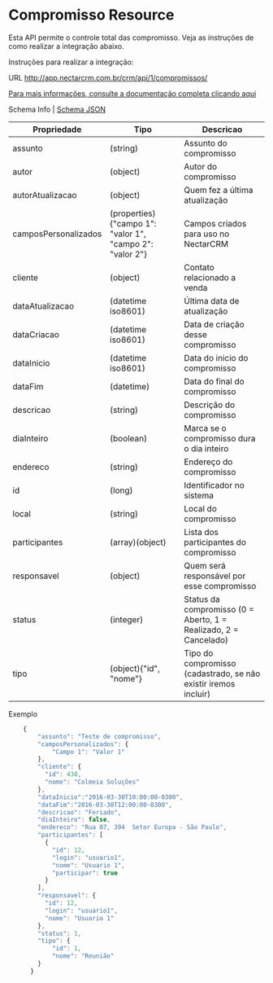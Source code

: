 # Compromisso Resource

Esta API permite o controle total das compromisso. Veja as instruções de como realizar a integração abaixo.

Instruções para realizar a integração:

URL
http://app.nectarcrm.com.br/crm/api/1/compromissos/

[Para mais informações, consulte a documentação completa clicando aqui](http://docs.nectarcrm.apiary.io)

Schema Info | [Schema JSON](schema.json)

Propriedade | Tipo | Descricao
------------ | ------------- | -------------
assunto | (string) | Assunto do compromisso
autor | (object) | Autor do compromisso
autorAtualizacao | (object) | Quem fez a última atualização
camposPersonalizados | (properties){"campo 1": "valor 1", "campo 2": "valor 2"} | Campos criados para uso no NectarCRM
cliente | (object) | Contato relacionado a venda
dataAtualizacao | (datetime iso8601) | Última data de atualização
dataCriacao | (datetime iso8601) | Data de criação desse compromisso
dataInicio | (datetime iso8601) | Data do inicio do compromisso
dataFim | (datetime) | Data do final do compromisso
descricao | (string) | Descrição do compromisso
diaInteiro | (boolean) | Marca se o compromisso dura o dia inteiro
endereco | (string) | Endereço do compromisso
id | (long) | Identificador no sistema
local | (string) | Local do compromisso
participantes | (array)(object) | Lista dos participantes do compromisso
responsavel | (object) | Quem será responsável por esse compromisso
status | (integer) | Status da compromisso (0 = Aberto, 1 = Realizado, 2 = Cancelado)
tipo | (object){"id", "nome"} | Tipo do compromisso (cadastrado, se não existir iremos incluir)

Exemplo
```js
    {
        "assunto": "Teste de compromisso",
        "camposPersonalizados": {
            "Campo 1": "Valor 1"
        },
        "cliente": {
          "id": 430,
          "nome": "Colmeia Soluções"
        },
        "dataInicio":"2016-03-30T10:00:00-0300",
        "dataFim":"2016-03-30T12:00:00-0300",
        "descricao": "Feriado",
        "diaInteiro": false,
        "endereco": "Rua 07, 394  Setor Europa - São Paulo",
        "participantes": [
          {
            "id": 12,
            "login": "usuario1",
            "nome": "Usuario 1",
            "participar": true
          }
        ],
        "responsavel": {
          "id": 12,
          "login": "usuario1",
          "nome": "Usuario 1"
        },
        "status": 1,
        "tipo": {
            "id": 1,
            "nome": "Reunião"
        }
      }
```